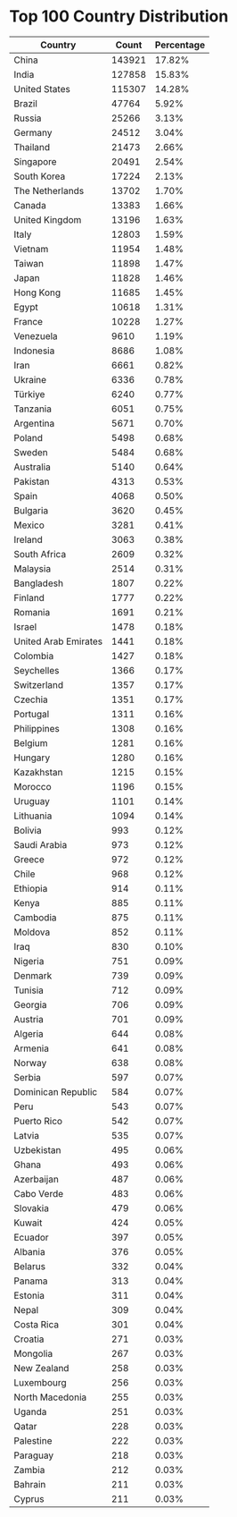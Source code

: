# Top 100 Country Distribution
| Country | Count | Percentage |
|----|----|----|
| China | 143921 | 17.82% |
| India | 127858 | 15.83% |
| United States | 115307 | 14.28% |
| Brazil | 47764 | 5.92% |
| Russia | 25266 | 3.13% |
| Germany | 24512 | 3.04% |
| Thailand | 21473 | 2.66% |
| Singapore | 20491 | 2.54% |
| South Korea | 17224 | 2.13% |
| The Netherlands | 13702 | 1.70% |
| Canada | 13383 | 1.66% |
| United Kingdom | 13196 | 1.63% |
| Italy | 12803 | 1.59% |
| Vietnam | 11954 | 1.48% |
| Taiwan | 11898 | 1.47% |
| Japan | 11828 | 1.46% |
| Hong Kong | 11685 | 1.45% |
| Egypt | 10618 | 1.31% |
| France | 10228 | 1.27% |
| Venezuela | 9610 | 1.19% |
| Indonesia | 8686 | 1.08% |
| Iran | 6661 | 0.82% |
| Ukraine | 6336 | 0.78% |
| Türkiye | 6240 | 0.77% |
| Tanzania | 6051 | 0.75% |
| Argentina | 5671 | 0.70% |
| Poland | 5498 | 0.68% |
| Sweden | 5484 | 0.68% |
| Australia | 5140 | 0.64% |
| Pakistan | 4313 | 0.53% |
| Spain | 4068 | 0.50% |
| Bulgaria | 3620 | 0.45% |
| Mexico | 3281 | 0.41% |
| Ireland | 3063 | 0.38% |
| South Africa | 2609 | 0.32% |
| Malaysia | 2514 | 0.31% |
| Bangladesh | 1807 | 0.22% |
| Finland | 1777 | 0.22% |
| Romania | 1691 | 0.21% |
| Israel | 1478 | 0.18% |
| United Arab Emirates | 1441 | 0.18% |
| Colombia | 1427 | 0.18% |
| Seychelles | 1366 | 0.17% |
| Switzerland | 1357 | 0.17% |
| Czechia | 1351 | 0.17% |
| Portugal | 1311 | 0.16% |
| Philippines | 1308 | 0.16% |
| Belgium | 1281 | 0.16% |
| Hungary | 1280 | 0.16% |
| Kazakhstan | 1215 | 0.15% |
| Morocco | 1196 | 0.15% |
| Uruguay | 1101 | 0.14% |
| Lithuania | 1094 | 0.14% |
| Bolivia | 993 | 0.12% |
| Saudi Arabia | 973 | 0.12% |
| Greece | 972 | 0.12% |
| Chile | 968 | 0.12% |
| Ethiopia | 914 | 0.11% |
| Kenya | 885 | 0.11% |
| Cambodia | 875 | 0.11% |
| Moldova | 852 | 0.11% |
| Iraq | 830 | 0.10% |
| Nigeria | 751 | 0.09% |
| Denmark | 739 | 0.09% |
| Tunisia | 712 | 0.09% |
| Georgia | 706 | 0.09% |
| Austria | 701 | 0.09% |
| Algeria | 644 | 0.08% |
| Armenia | 641 | 0.08% |
| Norway | 638 | 0.08% |
| Serbia | 597 | 0.07% |
| Dominican Republic | 584 | 0.07% |
| Peru | 543 | 0.07% |
| Puerto Rico | 542 | 0.07% |
| Latvia | 535 | 0.07% |
| Uzbekistan | 495 | 0.06% |
| Ghana | 493 | 0.06% |
| Azerbaijan | 487 | 0.06% |
| Cabo Verde | 483 | 0.06% |
| Slovakia | 479 | 0.06% |
| Kuwait | 424 | 0.05% |
| Ecuador | 397 | 0.05% |
| Albania | 376 | 0.05% |
| Belarus | 332 | 0.04% |
| Panama | 313 | 0.04% |
| Estonia | 311 | 0.04% |
| Nepal | 309 | 0.04% |
| Costa Rica | 301 | 0.04% |
| Croatia | 271 | 0.03% |
| Mongolia | 267 | 0.03% |
| New Zealand | 258 | 0.03% |
| Luxembourg | 256 | 0.03% |
| North Macedonia | 255 | 0.03% |
| Uganda | 251 | 0.03% |
| Qatar | 228 | 0.03% |
| Palestine | 222 | 0.03% |
| Paraguay | 218 | 0.03% |
| Zambia | 212 | 0.03% |
| Bahrain | 211 | 0.03% |
| Cyprus | 211 | 0.03% |

